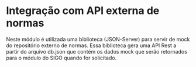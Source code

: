 # Integração com API externa de normas

Neste módulo é utilizada uma biblioteca (JSON-Server) para servir de mock do repositório externo de normas.
Essa biblioteca gera uma API Rest a partir do arquivo db.json que contém os dados mock que serão retornados para o módulo do SIGO quando for solicitado.

